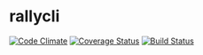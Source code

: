 rallycli
========

[![Code Climate](https://codeclimate.com/github/joshughes/rallycli.png)](https://codeclimate.com/github/joshughes/rallycli)
[![Coverage Status](https://coveralls.io/repos/joshughes/rallycli/badge.png)](https://coveralls.io/r/joshughes/rallycli)
[![Build Status](https://travis-ci.org/joshughes/rallycli.svg?branch=master)](https://travis-ci.org/joshughes/rallycli)
